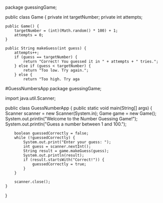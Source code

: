 package guessingGame;

public class Game {
    private int targetNumber;
    private int attempts;

    public Game() {
        targetNumber = (int)(Math.random() * 100) + 1;
        attempts = 0;
    }

    public String makeGuess(int guess) {
        attempts++;
        if (guess == targetNumber) {
            return "Correct! You guessed it in " + attempts + " tries.";
        } else if (guess < targetNumber) {
            return "Too low. Try again.";
        } else {
            return "Too high. Try aga


#GuessNumbersApp
package guessingGame;

import java.util.Scanner;

public class GuessNumberApp {
    public static void main(String[] args) {
        Scanner scanner = new Scanner(System.in);
        Game game = new Game();
        System.out.println("Welcome to the Number Guessing Game!");
        System.out.println("Guess a number between 1 and 100.");

        boolean guessedCorrectly = false;
        while (!guessedCorrectly) {
            System.out.print("Enter your guess: ");
            int guess = scanner.nextInt();
            String result = game.makeGuess(guess);
            System.out.println(result);
            if (result.startsWith("Correct!")) {
                guessedCorrectly = true;
            }
        }

        scanner.close();
    }
}
